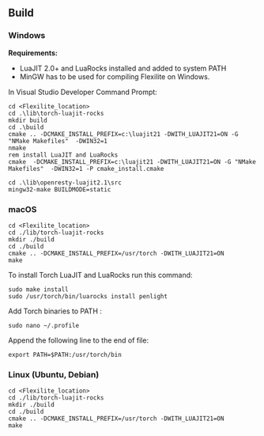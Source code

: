 ## Build

### Windows

**Requirements:**

* LuaJIT 2.0+ and LuaRocks installed and added to system PATH
* MinGW has to be used for compiling Flexilite on Windows.

In Visual Studio Developer Command Prompt:
```shell
cd <Flexilite_location>
cd .\lib\torch-luajit-rocks
mkdir build
cd .\build
cmake .. -DCMAKE_INSTALL_PREFIX=c:\luajit21 -DWITH_LUAJIT21=ON -G "NMake Makefiles"  -DWIN32=1
nmake
rem install LuaJIT and LuaRocks
cmake  -DCMAKE_INSTALL_PREFIX=c:\luajit21 -DWITH_LUAJIT21=ON -G "NMake Makefiles"  -DWIN32=1 -P cmake_install.cmake
```

``` shell
cd .\lib\openresty-luajit2.1\src
mingw32-make BUILDMODE=static
```

### macOS

``` shell
cd <Flexilite_location>
cd ./lib/torch-luajit-rocks
mkdir ./build
cd ./build
cmake .. -DCMAKE_INSTALL_PREFIX=/usr/torch -DWITH_LUAJIT21=ON 
make
```

To install Torch LuaJIT and LuaRocks run this command:
```
sudo make install
sudo /usr/torch/bin/luarocks install penlight
```

Add Torch binaries to PATH :

```shell
sudo nano ~/.profile
```

Append the following line to the end of file:

```shell
export PATH=$PATH:/usr/torch/bin 

```
 

### Linux (Ubuntu, Debian)

``` shell
cd <Flexilite_location>
cd ./lib/torch-luajit-rocks
mkdir ./build
cd ./build
cmake .. -DCMAKE_INSTALL_PREFIX=/usr/torch -DWITH_LUAJIT21=ON 
make 
```
